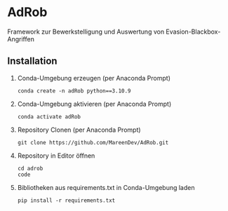 # AdRob
Framework zur Bewerkstelligung und Auswertung von Evasion-Blackbox-Angriffen 

## Installation
1. Conda-Umgebung erzeugen (per Anaconda Prompt)
   ```
   conda create -n adRob python==3.10.9
   ```

2. Conda-Umgebung aktivieren (per Anaconda Prompt)
   ```
   conda activate adRob
   ```

3. Repository Clonen (per Anaconda Prompt)
   ```
   git clone https://github.com/MareenDev/AdRob.git
   ```
4. Repository in Editor öffnen
   ```
   cd adrob
   code
   ```

5. Bibliotheken aus requirements.txt in Conda-Umgebung laden 
   ```
   pip install -r requirements.txt
   ```
